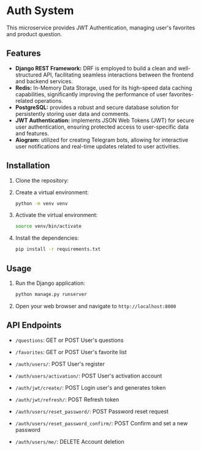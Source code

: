 # Auth System

This microservice provides JWT Authentication, managing user's favorites and product question.

## Features
- **Django REST Framework:** DRF is employed to build a clean and well-structured API, facilitating seamless interactions between the frontend and backend services.
- **Redis:** In-Memory Data Storage, used for its high-speed data caching capabilities, significantly improving the performance of user favorites-related operations.
- **PostgreSQL:** provides a robust and secure database solution for persistently storing user data and comments.
- **JWT Authentication:** implements JSON Web Tokens (JWT) for secure user authentication, ensuring protected access to user-specific data and features.
- **Aiogram:** utilized for creating Telegram bots, allowing for interactive user notifications and real-time updates related to user activities.

## Installation

1. Clone the repository:
2. Create a virtual environment:

    ```bash
    python -m venv venv
    ```

3. Activate the virtual environment:
    ```bash
    source venv/bin/activate
    ```

4. Install the dependencies:

    ```bash
    pip install -r requirements.txt
    ```
   
## Usage

1. Run the Django application:

    ```bash
    python manage.py runserver
    ```

2. Open your web browser and navigate to `http://localhost:8000`

## API Endpoints

- `/questions`: GET or POST User's questions

- `/favorites`: GET or POST User's favorite list
  
- `/auth/users/`: POST User's register
  
- `/auth/users/activation/`: POST User's activation account

- `/auth/jwt/create/`: POST Login user's and generates token

- `/auth/jwt/refresh/`: POST Refresh token

- `/auth/users/reset_password/`: POST Password reset request

- `/auth/users/reset_password_confirm/`: POST Confirm and set a new password

- `/auth/users/me/`: DELETE Account deletion


